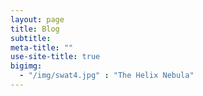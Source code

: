 ```yaml
---
layout: page
title: Blog
subtitle: 
meta-title: ""
use-site-title: true
bigimg:
  - "/img/swat4.jpg" : "The Helix Nebula"
---
```

